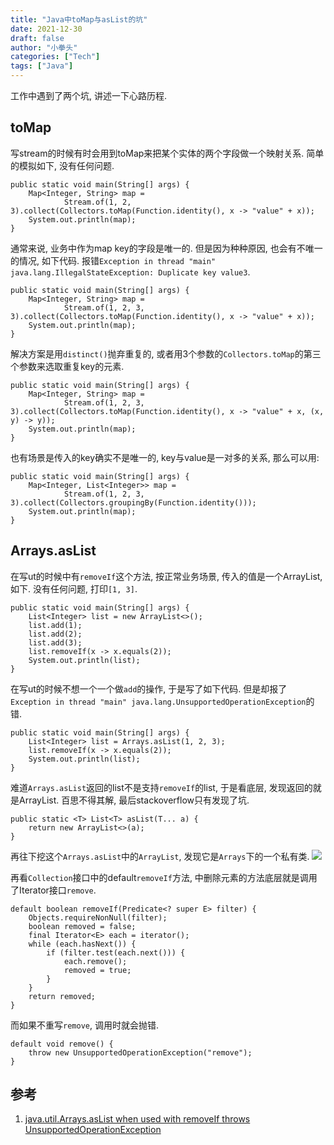 ```yaml
---
title: "Java中toMap与asList的坑"
date: 2021-12-30
draft: false
author: "小拳头"
categories: ["Tech"]
tags: ["Java"]
---
```


工作中遇到了两个坑, 讲述一下心路历程.

## toMap
写stream的时候有时会用到toMap来把某个实体的两个字段做一个映射关系. 简单的模拟如下, 没有任何问题.
```
public static void main(String[] args) {
    Map<Integer, String> map =
            Stream.of(1, 2, 3).collect(Collectors.toMap(Function.identity(), x -> "value" + x));
    System.out.println(map);
}
```

通常来说, 业务中作为map key的字段是唯一的. 但是因为种种原因, 也会有不唯一的情况, 如下代码. 报错`Exception in thread "main" java.lang.IllegalStateException: Duplicate key value3`.
```
public static void main(String[] args) {
    Map<Integer, String> map =
            Stream.of(1, 2, 3, 3).collect(Collectors.toMap(Function.identity(), x -> "value" + x));
    System.out.println(map);
}
```

解决方案是用`distinct()`抛弃重复的, 或者用3个参数的`Collectors.toMap`的第三个参数来选取重复key的元素. 
```
public static void main(String[] args) {
    Map<Integer, String> map =
            Stream.of(1, 2, 3, 3).collect(Collectors.toMap(Function.identity(), x -> "value" + x, (x, y) -> y));
    System.out.println(map);
}
```

也有场景是传入的key确实不是唯一的, key与value是一对多的关系, 那么可以用:
```
public static void main(String[] args) {
    Map<Integer, List<Integer>> map =
            Stream.of(1, 2, 3, 3).collect(Collectors.groupingBy(Function.identity()));
    System.out.println(map);
}
```

## Arrays.asList
在写ut的时候中有`removeIf`这个方法, 按正常业务场景, 传入的值是一个ArrayList, 如下. 没有任何问题, 打印`[1, 3]`.
```
public static void main(String[] args) {
    List<Integer> list = new ArrayList<>();
    list.add(1);
    list.add(2);
    list.add(3);
    list.removeIf(x -> x.equals(2));
    System.out.println(list);
}
```

在写ut的时候不想一个一个做`add`的操作, 于是写了如下代码. 但是却报了`Exception in thread "main" java.lang.UnsupportedOperationException`的错. 
```
public static void main(String[] args) {
    List<Integer> list = Arrays.asList(1, 2, 3);
    list.removeIf(x -> x.equals(2));
    System.out.println(list);
}
```

难道`Arrays.asList`返回的list不是支持`removeIf`的list, 于是看底层, 发现返回的就是ArrayList. 百思不得其解, 最后stackoverflow只有发现了坑.
```
public static <T> List<T> asList(T... a) {
    return new ArrayList<>(a);
}
```

再往下挖这个`Arrays.asList`中的`ArrayList`, 发现它是`Arrays`下的一个私有类.
![](/72_1.png)

再看`Collection`接口中的default`removeIf`方法, 中删除元素的方法底层就是调用了Iterator接口`remove`. 
```
default boolean removeIf(Predicate<? super E> filter) {
    Objects.requireNonNull(filter);
    boolean removed = false;
    final Iterator<E> each = iterator();
    while (each.hasNext()) {
        if (filter.test(each.next())) {
            each.remove();
            removed = true;
        }
    }
    return removed;
}
```

而如果不重写`remove`, 调用时就会抛错.   
```
default void remove() {
    throw new UnsupportedOperationException("remove");
}
```

## 参考
1. [java.util.Arrays.asList when used with removeIf throws UnsupportedOperationException](https://stackoverflow.com/questions/43020075/java-util-arrays-aslist-when-used-with-removeif-throws-unsupportedoperationexcep)
